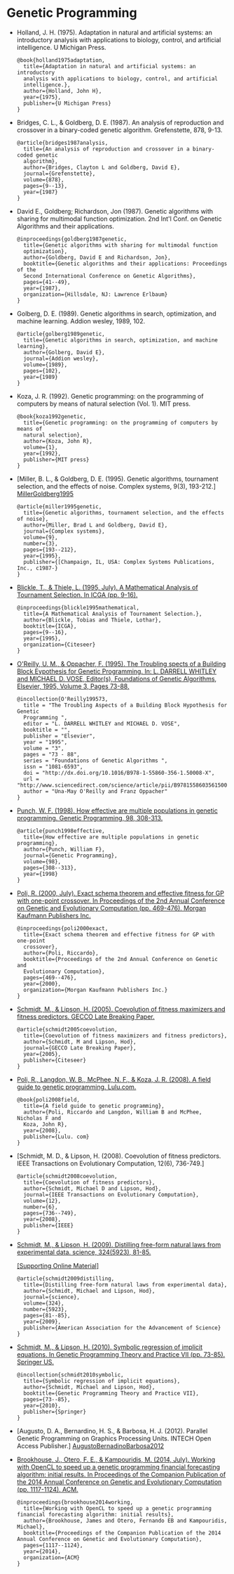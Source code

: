 # Genetic Programming

- Holland, J. H. (1975). Adaptation in natural and artificial systems: an
  introductory analysis with applications to biology, control, and artificial
  intelligence. U Michigan Press.

  ```
  @book{holland1975adaptation,
    title={Adaptation in natural and artificial systems: an introductory
    analysis with applications to biology, control, and artificial
    intelligence.},
    author={Holland, John H},
    year={1975},
    publisher={U Michigan Press}
  }
  ```

- Bridges, C. L., & Goldberg, D. E. (1987). An analysis of reproduction and
  crossover in a binary-coded genetic algorithm. Grefenstette, 878, 9-13.

  ```
  @article{bridges1987analysis,
    title={An analysis of reproduction and crossover in a binary-coded genetic
    algorithm},
    author={Bridges, Clayton L and Goldberg, David E},
    journal={Grefenstette},
    volume={878},
    pages={9--13},
    year={1987}
  }
  ```

- David E., Goldberg; Richardson, Jon (1987). Genetic algorithms with sharing
  for multimodal function optimization. 2nd Int'l Conf. on Genetic Algorithms
  and their applications.

  ```
  @inproceedings{goldberg1987genetic,
    title={Genetic algorithms with sharing for multimodal function
    optimization},
    author={Goldberg, David E and Richardson, Jon},
    booktitle={Genetic algorithms and their applications: Proceedings of the
    Second International Conference on Genetic Algorithms},
    pages={41--49},
    year={1987},
    organization={Hillsdale, NJ: Lawrence Erlbaum}
  }
  ```

- Golberg, D. E. (1989). Genetic algorithms in search, optimization, and
  machine learning.  Addion wesley, 1989, 102.

  ```
  @article{golberg1989genetic,
    title={Genetic algorithms in search, optimization, and machine learning},
    author={Golberg, David E},
    journal={Addion wesley},
    volume={1989},
    pages={102},
    year={1989}
  }
  ```

- Koza, J. R. (1992). Genetic programming: on the programming of computers by
  means of natural selection (Vol. 1). MIT press.

  ```
  @book{koza1992genetic,
    title={Genetic programming: on the programming of computers by means of
    natural selection},
    author={Koza, John R},
    volume={1},
    year={1992},
    publisher={MIT press}
  }
  ```
  
- [Miller, B. L., & Goldberg, D. E. (1995). Genetic algorithms, tournament 
  selection, and the effects of noise. Complex systems, 9(3), 193-212.]
  [MillerGoldberg1995]

  ```
  @article{miller1995genetic,
    title={Genetic algorithms, tournament selection, and the effects of noise},
    author={Miller, Brad L and Goldberg, David E},
    journal={Complex systems},
    volume={9},
    number={3},
    pages={193--212},
    year={1995},
    publisher={[Champaign, IL, USA: Complex Systems Publications, Inc., c1987-}
  }
  ```
  
- [Blickle, T., & Thiele, L. (1995, July). A Mathematical Analysis of Tournament 
  Selection. In ICGA (pp. 9-16).][BlickleThiele1995]

  ```
  @inproceedings{blickle1995mathematical,
    title={A Mathematical Analysis of Tournament Selection.},
    author={Blickle, Tobias and Thiele, Lothar},
    booktitle={ICGA},
    pages={9--16},
    year={1995},
    organization={Citeseer}
  }
  ```

- [O'Reilly, U. M., & Oppacher, F. (1995). The Troubling spects of a Building
  Block Eypothesis for Genetic Programming. In: L. DARRELL WHITLEY and MICHAEL
  D. VOSE, Editor(s), Foundations of Genetic Algorithms, Elsevier, 1995, Volume
  3, Pages 73-88,][OreillyOppacher1995]

  ```
  @incollection{O'Reilly199573,
    title = "The Troubling Aspects of a Building Block Hypothesis for Genetic
    Programming ",
    editor = "L. DARRELL WHITLEY and MICHAEL D. VOSE",
    booktitle = "",
    publisher = "Elsevier",
    year = "1995",
    volume = "3",
    pages = "73 - 88",
    series = "Foundations of Genetic Algorithms ",
    issn = "1081-6593",
    doi = "http://dx.doi.org/10.1016/B978-1-55860-356-1.50008-X",
    url = "http://www.sciencedirect.com/science/article/pii/B978155860356150008X",
    author = "Una-May O'Reilly and Franz Oppacher"
  }
  ```
  
- [Punch, W. F. (1998). How effective are multiple populations in genetic programming. 
  Genetic Programming, 98, 308-313.][Punch1998]

  ```
  @article{punch1998effective,
    title={How effective are multiple populations in genetic programming},
    author={Punch, William F},
    journal={Genetic Programming},
    volume={98},
    pages={308--313},
    year={1998}
  }
  ```

- [Poli, R. (2000, July). Exact schema theorem and effective fitness for GP
  with one-point crossover. In Proceedings of the 2nd Annual Conference on
  Genetic and Evolutionary Computation (pp. 469-476). Morgan Kaufmann
  Publishers Inc.][Poli2000]

  ```
  @inproceedings{poli2000exact,
    title={Exact schema theorem and effective fitness for GP with one-point
    crossover},
    author={Poli, Riccardo},
    booktitle={Proceedings of the 2nd Annual Conference on Genetic and
    Evolutionary Computation},
    pages={469--476},
    year={2000},
    organization={Morgan Kaufmann Publishers Inc.}
  }
  ```

- [Schmidt, M., & Lipson, H. (2005). Coevolution of fitness maximizers and 
  fitness predictors. GECCO Late Breaking Paper.][SchmidtLipson2005]

  ```
  @article{schmidt2005coevolution,
    title={Coevolution of fitness maximizers and fitness predictors},
    author={Schmidt, M and Lipson, Hod},
    journal={GECCO Late Breaking Paper},
    year={2005},
    publisher={Citeseer}
  }
  ```

- [Poli, R., Langdon, W. B., McPhee, N. F., & Koza, J. R. (2008). A field guide
  to genetic programming. Lulu.com.][PoliLangdon2008]

  ```
  @book{poli2008field,
    title={A field guide to genetic programming},
    author={Poli, Riccardo and Langdon, William B and McPhee, Nicholas F and
    Koza, John R},
    year={2008},
    publisher={Lulu. com}
  }
  ```

- [Schmidt, M. D., & Lipson, H. (2008). Coevolution of fitness predictors. 
  IEEE Transactions on Evolutionary Computation, 12(6), 736-749.]

  ```
  @article{schmidt2008coevolution,
    title={Coevolution of fitness predictors},
    author={Schmidt, Michael D and Lipson, Hod},
    journal={IEEE Transactions on Evolutionary Computation},
    volume={12},
    number={6},
    pages={736--749},
    year={2008},
    publisher={IEEE}
  }
  ```

- [Schmidt, M., & Lipson, H. (2009). Distilling free-form natural laws from
  experimental data. science, 324(5923), 81-85.][SchmidtLipson2009]

  [[Supporting Online Material]][SchmidtLipson2009SOM]

  ```
  @article{schmidt2009distilling,
    title={Distilling free-form natural laws from experimental data},
    author={Schmidt, Michael and Lipson, Hod},
    journal={science},
    volume={324},
    number={5923},
    pages={81--85},
    year={2009},
    publisher={American Association for the Advancement of Science}
  }
  ```

- [Schmidt, M., & Lipson, H. (2010). Symbolic regression of implicit equations.
  In Genetic Programming Theory and Practice VII (pp. 73-85). Springer
  US.][SchmidtLipson2010]

  ```
  @incollection{schmidt2010symbolic,
    title={Symbolic regression of implicit equations},
    author={Schmidt, Michael and Lipson, Hod},
    booktitle={Genetic Programming Theory and Practice VII},
    pages={73--85},
    year={2010},
    publisher={Springer}
  }
  ```
  
- [Augusto, D. A., Bernardino, H. S., & Barbosa, H. J. (2012). Parallel 
  Genetic Programming on Graphics Processing Units. INTECH Open Access Publisher.]
  [AugustoBernadinoBarbosa2012]
  
  
  
- [Brookhouse, J., Otero, F. E., & Kampouridis, M. (2014, July). Working with 
  OpenCL to speed up a genetic programming financial forecasting algorithm: 
  initial results. In Proceedings of the Companion Publication of the 2014 
  Annual Conference on Genetic and Evolutionary Computation (pp. 1117-1124). 
  ACM.][BrookhouseOteroKampouridis2014]

  ```
  @inproceedings{brookhouse2014working,
    title={Working with OpenCL to speed up a genetic programming financial forecasting algorithm: initial results},
    author={Brookhouse, James and Otero, Fernando EB and Kampouridis, Michael},
    booktitle={Proceedings of the Companion Publication of the 2014 Annual Conference on Genetic and Evolutionary Computation},
    pages={1117--1124},
    year={2014},
    organization={ACM}
  }
  ```



[MillerGoldberg1995]: http://www.complex-systems.com/pdf/09-3-2.pdf
[BlickleThiele1995]: http://citeseerx.ist.psu.edu/viewdoc/download?doi=10.1.1.52.9907&rep=rep1&type=pdf
[OreillyOppacher1995]: http://www.cs.uml.edu/~giam/91.510/Papers/OReillyOppacher1994.pdf
[Punch1998]: http://garage.cse.msu.edu/papers/GARAGe98-07-01.pdf
[Poli2000]: http://cswww.essex.ac.uk/staff/rpoli/papers/Poli-GECCO2000.pdf
[SchmidtLipson2005]: http://citeseerx.ist.psu.edu/viewdoc/download?doi=10.1.1.95.3088&rep=rep1&type=pdf
[PoliLangdon2008]: http://www0.cs.ucl.ac.uk/staff/wlangdon/ftp/papers/poli08_fieldguide.pdf
[SchmidtLipson2009]: http://www.genetic-programming.org/hc2010/4-Schmidt-Natural-Laws/Schmidt-Science-2009-Natural-Laws-Paper.pdf
[SchmidtLipson2009SOM]: http://www.genetic-programming.org/hc2010/4-Schmidt-Natural-Laws/Schmidt-Science-2009-Natural-Laws-Supplement-to-Paper.pdf
[SchmidtLipson2010]: http://www.genetic-programming.org/hc2010/4-Schmidt-Natural-Laws/Schmidt-Implicit-Equations-GPTP-7-Paper.pdf
[AugustoBernadinoBarbosa2012]: http://cdn.intechopen.com/pdfs-wm/40292.pdf
[BrookhouseOteroKampouridis2014]: https://kar.kent.ac.uk/42144/1/brookhouse-evosoft2014.pdf
